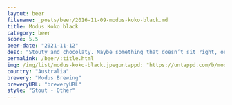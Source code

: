 ```yaml
---
layout: beer
filename: _posts/beer/2016-11-09-modus-koko-black.md
title: Modus Koko black
category: beer
score: 5.5
beer-date: "2021-11-12"
desc: "Stouty and chocolaty. Maybe something that doesn’t sit right, or maybe the wrong time of night"
permalink: /beer/:title.html
img: /img/list/modus-koko-black.jpeguntappd: "https://untappd.com/b/modus-brewing-koko-black-chocolate---hazelnut-stout/4450938"
country: "Australia"
brewery: "Modus Brewing"
breweryURL: "breweryURL"
style: "Stout - Other"
---
```

